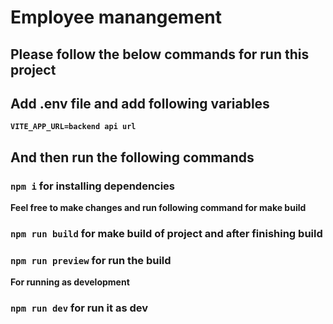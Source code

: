 # Employee manangement

## Please follow the below commands for run this project

## Add .env file and add following variables

**`VITE_APP_URL=backend api url`**

## And then run the following commands

### `npm i` for installing dependencies

**Feel free to make changes and run following command for make build**
### `npm run build` for make build of project and after finishing build
### `npm run preview` for run the build

**For running as development**
### `npm run dev` for run it as dev
